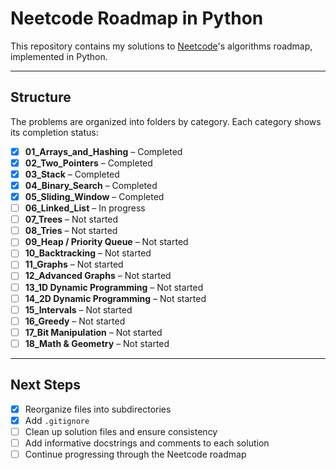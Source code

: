 # Neetcode Roadmap in Python

This repository contains my solutions to [Neetcode](https://neetcode.io)'s algorithms roadmap, implemented in Python.

---

## Structure

The problems are organized into folders by category. Each category shows its completion status:

- [x] **01_Arrays_and_Hashing** – Completed
- [x] **02_Two_Pointers** – Completed
- [x] **03_Stack** – Completed
- [x] **04_Binary_Search** – Completed
- [x] **05_Sliding_Window** – Completed
- [ ] **06_Linked_List** – In progress
- [ ] **07_Trees** – Not started
- [ ] **08_Tries** – Not started
- [ ] **09_Heap / Priority Queue** – Not started
- [ ] **10_Backtracking** – Not started
- [ ] **11_Graphs** – Not started
- [ ] **12_Advanced Graphs** – Not started
- [ ] **13_1D Dynamic Programming** – Not started
- [ ] **14_2D Dynamic Programming** – Not started
- [ ] **15_Intervals** – Not started
- [ ] **16_Greedy** – Not started
- [ ] **17_Bit Manipulation** – Not started
- [ ] **18_Math & Geometry** – Not started

---

## Next Steps

- [x] Reorganize files into subdirectories  
- [x] Add `.gitignore`  
- [ ] Clean up solution files and ensure consistency  
- [ ] Add informative docstrings and comments to each solution  
- [ ] Continue progressing through the Neetcode roadmap
